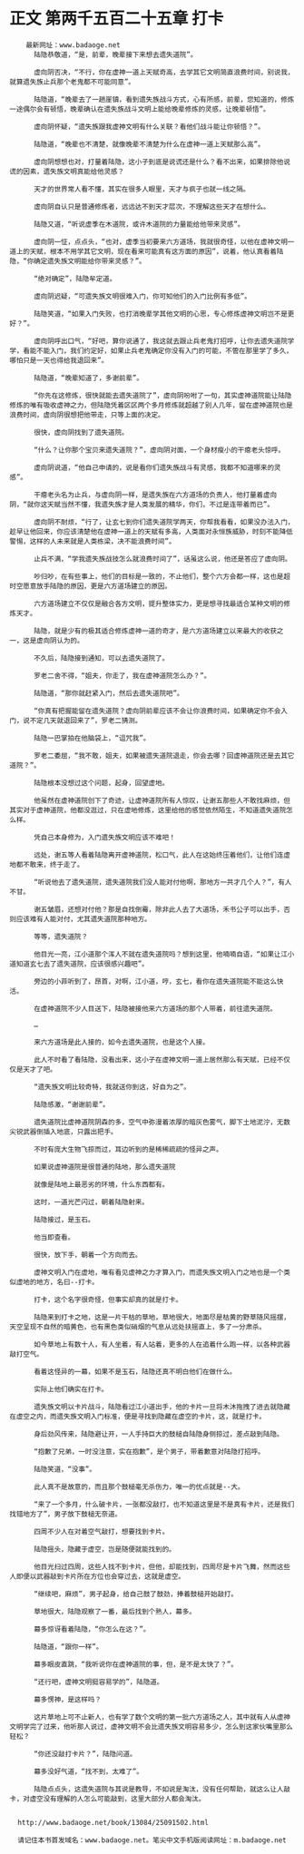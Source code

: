 # 正文 第两千五百二十五章 打卡
        最新网址：www.badaoge.net
          陆隐恭敬道，“是，前辈，晚辈接下来想去遗失道院”。
      
          虚向阴否决，“不行，你在虚神一道上天赋奇高，去学其它文明简直浪费时间，别说我，就算遗失族止兵那个老鬼都不可能同意”。
      
          陆隐道，“晚辈去了一趟崖镇，看到遗失族战斗方式，心有所感，前辈，您知道的，修炼一途偶尔会有顿悟，晚辈确认在遗失族战斗文明上能给晚辈修炼的灵感，让晚辈顿悟”。
      
          虚向阴怀疑，“遗失族跟我虚神文明有什么关联？看他们战斗能让你顿悟？”。
      
          陆隐道，“晚辈也不清楚，就像晚辈不清楚为什么在虚神一道上天赋那么高”。
      
          虚向阴想想也对，打量着陆隐，这小子到底是说谎还是什么？看不出来，如果排除他说谎的因素，遗失族文明真能给他灵感？
      
          天才的世界常人看不懂，其实在很多人眼里，天才与疯子也就一线之隔。
      
          虚向阴自认只是普通修炼者，远远达不到天才层次，不理解这些天才在想什么。
      
          陆隐又道，“听说虚季在木道院，或许木道院的力量能给他带来灵感”。
      
          虚向阴一怔，点点头，“也对，虚季当初要来六方道场，我就很奇怪，以他在虚神文明一道上的天赋，根本不用学其它文明，现在看来可能真有这方面的原因”，说着，他认真看着陆隐，“你确定遗失族文明能给你带来灵感？”。
      
          “绝对确定”，陆隐牟定道。
      
          虚向阴迟疑，“可遗失族文明很难入门，你可知他们的入门比例有多低”。
      
          陆隐笑道，“如果入门失败，也打消晚辈学其他文明的心思，专心修炼虚神文明岂不是更好？”。
      
          虚向阴呼出口气，“好吧，算你说通了，我这就去跟止兵老鬼打招呼，让你去遗失道院学学，看能不能入门，我们约定好，如果止兵老鬼确定你没有入门的可能，不管在那里学了多久，哪怕只是一天也得给我退回来”。
      
          陆隐道，“晚辈知道了，多谢前辈”。
      
          “你先在这修炼，很快就能去遗失道院了”，虚向阴吩咐了一句，其实虚神道院能让陆隐修炼的唯有吸收虚神之力，但陆隐凭着区区两个多月修炼就超越了别人几年，留在虚神道院也是浪费时间，虚向阴很想把他带走，只等上面的决定。
      
          很快，虚向阴找到了遗失道院。
      
          “什么？让你那个宝贝来遗失道院？”，虚向阴对面，一个身材瘦小的干瘪老头惊呼。
      
          虚向阴说道，“他自己申请的，说是看你们遗失族战斗有灵感，我都不知道哪来的灵感”。
      
          干瘪老头名为止兵，与虚向阴一样，是遗失族在六方道场的负责人，他打量着虚向阴，“就你这天赋当然不懂，我遗失族才是人类发展的精华，你们，不过是连带着而已”。
      
          虚向阴不耐烦，“行了，让玄七到你们遗失道院学两天，你帮我看看，如果没办法入门，趁早让他回来，你应该清楚他在虚神一道上的天赋有多高，人类面对永恒族威胁，时刻不能降低警惕，这样的人未来就是人类栋梁，决不能浪费时间”。
      
          止兵不满，“学我遗失族战技怎么就浪费时间了”，话虽这么说，他还是答应了虚向阴。
      
          吵归吵，在有些事上，他们的目标是一致的，不止他们，整个六方会都一样，这也是超时空愿意放手陆隐的原因，更是六方道场建立的原因。
      
          六方道场建立不仅仅是融合各方文明，提升整体实力，更是想寻找最适合某种文明的修炼天才。
      
          陆隐，就是少有的极其适合修炼虚神一道的奇才，是六方道场建立以来最大的收获之一，这是虚向阴认为的。
      
          不久后，陆隐接到通知，可以去遗失道院了。
      
          罗老二舍不得，“姐夫，你走了，我在虚神道院怎么办？”。
      
          陆隐道，“那你就赶紧入门，然后去遗失道院吧”。
      
          “你真有把握能留在遗失道院？虚向阴前辈应该不会让你浪费时间，如果确定你不会入门，说不定几天就退回来了”，罗老二猜测。
      
          陆隐一巴掌拍在他脑袋上，“诅咒我”。
      
          罗老二委屈，“我不敢，姐夫，如果被遗失道院退走，你会去哪？回虚神道院还是去其它道院？”。
      
          陆隐根本没想过这个问题，起身，回望虚地。
      
          他虽然在虚神道院创下了奇迹，让虚神道院所有人惊叹，让谢五那些人不敢找麻烦，但其实对于虚神道院，他都没逛过，只在虚地修炼，这里给他的感觉依然陌生，不知道遗失道院怎么样。
      
          凭自己本身修为，入门遗失族文明应该不难吧！
      
          远处，谢五等人看着陆隐离开虚神道院，松口气，此人在这始终压着他们，让他们连虚地都不敢来，终于走了。
      
          “听说他去了遗失道院，遗失道院我们没人能对付他啊，那地方一共才几个人？”，有人不甘。
      
          谢五皱眉，还想对付他？那是自找倒霉，除非此人去了大道场，禾书公子可以出手，否则应该难有人能对付，尤其遗失道院那种地方。
      
          等等，遗失道院？
      
          他目光一亮，江小道那个浑人不就在遗失道院吗？想到这里，他喃喃自语，“如果让江小道知道玄七去了遗失道院，应该很感兴趣吧”。
      
          旁边的小菲听到了，昂首，对啊，江小道，哼，玄七，看你在遗失道院能不能这么快活。
      
          在虚神道院不少人目送下，陆隐被接他来六方道场的那个人带着，前往遗失道院。
      
          …
      
          来六方道场是此人接的，如今去遗失道院，也是这个人接。
      
          此人不时看了看陆隐，没看出来，这小子在虚神文明一道上居然那么有天赋，已经不仅仅是天才了吧。
      
          “遗失族文明比较奇特，我就送你到这，好自为之”。
      
          陆隐感激，“谢谢前辈”。
      
          遗失道院比虚神道院阴森的多，空气中弥漫着浓厚的暗灰色雾气，脚下土地泥泞，无数尖锐武器倒插入地底，只露出把手。
      
          不时有庞大生物飞掠而过，耳边听到的是稀稀疏疏的怪异之声。
      
          如果说虚神道院是很普通的陆地，那么遗失道院
      
          就像是陆地上最恶劣的环境，什么东西都有。
      
          这时，一道光芒闪过，朝着陆隐射来。
      
          陆隐接过，是玉石。
      
          他当即查看。
      
          很快，放下手，朝着一个方向而去。
      
          虚神文明入门在虚地，唯有看见虚神之力才算入门，而遗失族文明入门之地也是一个类似虚地的地方，名曰--打卡。
      
          打卡，这个名字很奇怪，但事实却真的就是打卡。
      
          陆隐来到打卡之地，这是一片干枯的草地，草地很大，地面尽是枯黄的野草随风摇摆，天空呈现不自然的暗黄色，也有黑色类似硝烟的气息从远处扶摇直上，多了一分肃杀。
      
          如今草地上有数十人，有人坐着，有人站着，更多的人在追着什么跑一样，以各种武器敲打空气。
      
          看着这怪异的一幕，如果不是玉石，陆隐还真不明白他们在做什么。
      
          实际上他们确实在打卡。
      
          遗失族文明以卡片战斗，陆隐看过江小道出手，他的卡片一旦将木沐拖拽了进去就隐藏在虚空之内，而遗失族文明入门标准，便是寻找到隐藏在虚空的卡片，这，就是打卡。
      
          身后劲风传来，陆隐避让开，一人手持巨大的鼓槌自陆隐身侧掠过，差点敲到陆隐。
      
          “抱歉了兄弟，一时没注意，实在抱歉”，是个男子，带着歉意对陆隐打招呼。
      
          陆隐笑道，“没事”。
      
          此人真不是故意的，而且那个鼓槌毫无杀伤力，唯一的优点就是--大。
      
          “来了一个多月，什么破卡片，一张都没敲打，也不知道这里是不是真有卡片，还是我们找错地方了”，男子放下鼓槌无奈道。
      
          四周不少人在对着空气敲打，想要找到卡片。
      
          陆隐摇头，隐藏于虚空，岂是随便就能找到的。
      
          他目光扫过四周，这些人找不到卡片，但他，却能找到，四周尽是卡片飞舞，然而这些人即便以武器敲到卡片所在方位也会穿过去，这就是虚空。
      
          “继续吧，麻烦”，男子起身，给自己鼓了鼓劲，捧着鼓槌开始敲打。
      
          草地很大，陆隐观察了一番，最后找到个熟人，幕多。
      
          幕多惊讶看着陆隐，“你怎么在这？”。
      
          陆隐道，“跟你一样”。
      
          幕多眼皮直跳，“我听说你在虚神道院的事，但，是不是太快了？”。
      
          “还行吧，虚神文明挺容易学的”，陆隐道。
      
          幕多愣神，是这样吗？
      
          这片草地上可不止新人，也有学了数个文明的第一批六方道场之人，其中就有人从虚神文明学完了过来，他听那人说过，虚神文明不会比遗失族文明容易多少，怎么到这家伙嘴里那么轻松？
      
          “你还没敲打卡片？”，陆隐问道。
      
          幕多没好气道，“找不到，太难了”。
      
          陆隐点点头，这遗失道院与其说是教导，不如说是淘汰，没有任何帮助，就这么让人敲卡，对虚空没有理解的人怎么可能敲到，这里大部分人都会淘汰。
      
      
      http://www.badaoge.net/book/13084/25091502.html
      
      请记住本书首发域名：www.badaoge.net。笔尖中文手机版阅读网址：m.badaoge.net